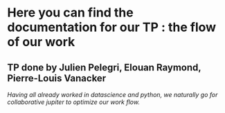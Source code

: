 # Here you can find the documentation for our TP : the flow of our work

## TP done by Julien Pelegri, Elouan Raymond, Pierre-Louis Vanacker


<em> Having all already worked in datascience and python, we naturally go for collaborative jupiter to optimize our work flow. </em>
